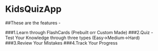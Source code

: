 # KidsQuizApp


##These are the features - 

###1.Learn through FlashCards (Prebuilt orr Custom Made)
###2.Quiz - Test Your Knowledge through three types (Easy->Medium->Hard)
###3.Review Your Mistakes
###4.Track Your Progress
